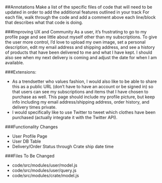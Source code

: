 ##Annotations
Make a list of the specific files of code that will need to be updated in order to add the additional features outlined in your track
For each file, walk through the code and add a comment above each line/block that describes what that code is doing.

###Improving UX and Community
As a user, it’s frustrating to go to my profile page and see little about myself other than my subscriptions. To give the user more control, I’d love to upload my own image, set a personal description, edit my email address and shipping address, and see a history of products that have been delivered to me and what I have kept. I should also see when my next delivery is coming and adjust the date for when I am available.

###Extensions:
* As a trendsetter who values fashion, I would also like to be able to share this as a public URL (don’t have to have an account or be signed in) so that users can see my subscriptions and items that I have chosen to purchase as well. This page should include my profile picture, but keep info including my email address/shipping address, order history, and delivery times private. 
* I would specifically like to use Twitter to tweet which clothes have been purchased (actually integrate it with the Twitter API). 


###Functionality Changes
- User Profile Page
- User DB Table
- Delivery/Order Status through Crate ship date time

###Files To Be Changed
* code/src/modules/user/model.js
* code/src/modules/user/query.js
* code/src/modules/crate/model.js
